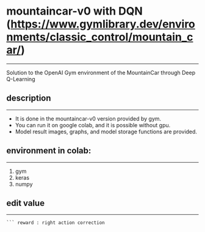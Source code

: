# mountaincar-v0 with DQN (https://www.gymlibrary.dev/environments/classic_control/mountain_car/)
-------------------------------------------------------------------------------------
Solution to the OpenAI Gym environment of the MountainCar through Deep Q-Learning

## description
-------------------------------------------------------------------------------------
* It is done in the mountaincar-v0 version provided by gym.
* You can run it on google colab, and it is possible without gpu.
* Model result images, graphs, and model storage functions are provided.

## environment in colab:
------------------
1. gym
2. keras
3. numpy

## edit value
------------------
``` action : left, right
``` reward : right action correction